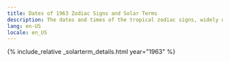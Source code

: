 ```yaml
---
title: Dates of 1963 Zodiac Signs and Solar Terms
description: The dates and times of the tropical zodiac signs, widely used in western astrology, and solar terms of year 1963
lang: en-US
locale: en_US
---
```

{% include_relative _solarterm_details.html year="1963" %}

